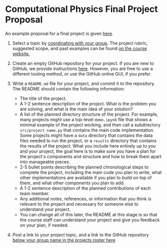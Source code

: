 # Computational Physics Final Project Proposal

An example proposal for a final project is given [here](https://github.com/williamgilpin/example_project/tree/main).

1. Select a topic by [coordinating with your group](https://docs.google.com/document/d/1O16vAUVFH1HswU8cDSWhX64df1tGc6MBhEAng7Doi5Y/edit?usp=sharing). The project rubric, suggested scope, and past examples can be found [on the course website.](https://www.wgilpin.com/cphy/project)

2. Create an empty GitHub repository for your project. If you are new to GitHub, we provide instructions [here](https://www.wgilpin.com/howto/howto_github.html). However, you are free to use a different tooling method, or use the GitHub online GUI, if you prefer.

3. Write a `README.md` file for your project, and commit it to the repository. The README should contain the following information:
    - The title of the project.
    - A 1-2 sentence description of the project. What is the problem you are solving, and what is the main idea of your solution?
    - A list of the planned directory structure of the project. For example, many projects might use a top-level `demo.ipynb` file that shows a minimal example of the project working, and then call a subdirectory `src/project_name.py` that contains the main code implementation. Some projects might have a `data` directory that contains the data files needed to run the project, or a `results` directory that contains the results of the project. What you include here entirely up to you and your project, the goal here is to make sure you have a plan for the project's components and structure and how to break them apart into manageable pieces.
    - 2-5 bullet points describing the planned chronological steps to complete the project, including the main code you plan to write, what other implementations are available if you plan to build on top of them, and what other components you plan to add.
    - A 1-2 sentence description of the planned contributions of each team member.
    - Any additional notes, references, or information that you think is relevant to the project and necessary for someone else to understand your project.
    - You can change all of this later, the README at this stage is so that the course staff can understand your project and give you feedback on your plan, if needed.

4. Post a link to your project topic, and a link to the GitHub repository [below your group name in the projects roster here](https://docs.google.com/document/d/1O16vAUVFH1HswU8cDSWhX64df1tGc6MBhEAng7Doi5Y/edit?usp=sharing)
    
